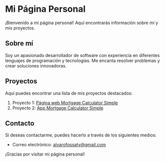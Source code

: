 # Mi Página Personal

¡Bienvenido a mi página personal! Aquí encontrarás información sobre mí y mis proyectos.

## Sobre mí

Soy un apasionado desarrollador de software con experiencia en diferentes lenguajes de programación y tecnologías. Me encanta resolver problemas y crear soluciones innovadoras.

## Proyectos

Aquí puedes encontrar una lista de mis proyectos destacados:

1. Proyecto 1: [Página web Mortgage Calculator Simple](https://mortgagecalculatorsimple.eu/)
2. Proyecto 2: [App Mortgage Calculator Simple](https://apps.apple.com/es/app/calculadora-hipotecas-simple/id6503629094)

## Contacto

Si deseas contactarme, puedes hacerlo a través de los siguientes medios:

- Correo electrónico: [alvarofossaty@gmail.com](mailto:alvarofossaty@gmail.com)

¡Gracias por visitar mi página personal!
